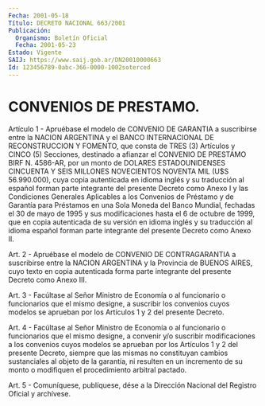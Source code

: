 ```yaml
---
Fecha: 2001-05-18
Título: DECRETO NACIONAL 663/2001
Publicación:
  Organismo: Boletín Oficial
  Fecha: 2001-05-23
Estado: Vigente
SAIJ: https://www.saij.gob.ar/DN20010000663
Id: 123456789-0abc-366-0000-1002soterced
---
```

# CONVENIOS DE PRESTAMO.

<a id="1"></a>
Artículo  1  -  Apruébase  el  modelo  de  CONVENIO  DE GARANTIA a suscribirse entre la NACION ARGENTINA y el BANCO INTERNACIONAL DE RECONSTRUCCION Y FOMENTO, que consta de TRES (3) Artículos  y CINCO (5)  Secciones, destinado a afianzar el CONVENIO DE PRESTAMO  BIRF N. 4586-AR,  por  un  monto  de DOLARES ESTADOUNIDENSES CINCUENTA Y SEIS MILLONES NOVECIENTOS NOVENTA  MIL (U$S 56.990.000), cuya copia autenticada  en idioma inglés y su traducción  al  español  forman parte integrante del presente Decreto como Anexo I y las Condiciones Generales  Aplicables a los Convenios de Préstamo y de Garantía para Préstamos  en  una Sola Moneda del Banco Mundial, fechadas el 30 de mayo de 1995 y sus modificaciones  hasta el 6 de octubre de 1999, que en copia autenticada de su versión  en  idioma inglés  y  su traducción al idioma español forman parte integrante del presente Decreto como Anexo II.

<a id="2"></a>
Art. 2 - Apruébase  el  modelo  de  CONVENIO  DE CONTRAGARANTIA a suscribirse  entre  la NACION ARGENTINA y la Provincia  de  BUENOS AIRES, cuyo texto en  copia autenticada forma parte integrante del presente Decreto como Anexo III.

<a id="3"></a>
Art. 3 - Facúltase al Señor Ministro de Economía o al funcionario o funcionarios que el mismo  designe,  a  suscribir  los convenios cuyos modelos se aprueban por los Artículos 1  y 2 del  presente Decreto.

<a id="4"></a>
Art. 4 - Facúltase al Señor Ministro de Economía o al funcionario o  funcionarios  que  el  mismo  designe, a convenir y/o suscribir modificaciones a los convenios cuyos  modelos  se aprueban por los Artículos 1 y 2 del presente Decreto, siempre  que las mismas no constituyan  cambios  sustanciales  al  objeto de la garantía,  ni resulten  en  un  incremento  de  su  monto  o  modifiquen  el procedimiento arbitral pactado.

<a id="5"></a>
Art. 5 - Comuníquese, publíquese, dése a la Dirección Nacional del Registro Oficial y archívese.